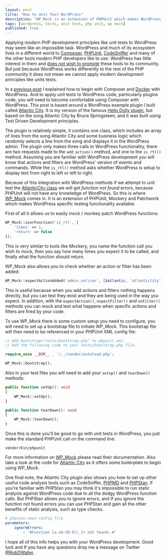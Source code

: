 ```yaml
---
layout: post
title: "How to Unit Test WordPress"
description: "WP_Mock is an extension of PHPUnit which makes WordPress specific testing functionality available."
tags: [wordpress, tests, unit test, php unit, wp mock]
published: true
---
```

Applying modern PHP development principles like unit tests to WordPress may seem like an impossible task. WordPress and much of its ecosystem lives in a different world to [Composer](https://getcomposer.org/), [PHPUnit](https://packagist.org/packages/phpunit/phpunit), [CodeSniffer](https://packagist.org/packages/squizlabs/php_codesniffer) and many of the other tools modern PHP developers like to use. WordPress has little interest in them and [does not wish to promote](https://wordpress.org/about/philosophy/) these tools to its community. But just because WordPress works differently to the rest of the PHP community it does not mean we cannot apply modern development principles like units tests.   

In a [previous post](https://rbrt.wllr.info/2019/07/20/wordpress-docker-composer.html) I explained how to begin with Composer and [Docker](https://www.docker.com/) with WordPress. And to apply unit tests to WordPress code, particularly plugins code, you will need to become comfortable using Composer with WordPress. This post is based around a WordPress example plugin I built called [Atlantic City](https://github.com/RobDWaller/atlantic-city). It is my version of the famous [Hello Dolly plugin](https://en-gb.wordpress.org/plugins/hello-dolly/), but based on the song Atlantic City by Bruce Springsteen, and it was built using Test Driven Development principles.

The plugin is relatively simple, it contains one class, which includes an array of lines from the song Atlantic City and some business logic which randomly selects a line from the song and displays it in the WordPress admin. The plugin only makes three calls to WordPress functionality, there are two requests made to the `add_action()` method, and one to the `is_rtl()` method. Assuming you are familiar with WordPress development you will know that actions and filters are WordPress' version of events and commands. While the `is_rtl()` method asks whether WordPress is setup to display text from right to left or left to right.

Because of this integration with WordPress methods if we attempt to unit test the [AtlanticCity class](https://github.com/RobDWaller/atlantic-city/blob/master/src/AtlanticCity.php) we will get *function not found* errors, because PHPUnit will not have any knowledge of WordPress. So this is where [WP_Mock](https://packagist.org/packages/10up/wp_mock) comes in. It is an extension of PHPUnit, Mockery and Patchwork which makes WordPress specific testing functionality available.

First of all it allows us to easily mock / monkey patch WordPress functions:

```php
WP_Mock::userFunction('is_rtl', [
    'times' => 1,
    'return' => false
]);
```

This is very similar to tools like Mockery, you name the function call you wish to mock, then you say how many times you expect it to be called, and finally what the function should return.

WP_Mock also allows you to check whether an action or filter has been added:

```php
WP_Mock::expectActionAdded('admin_notices', [$atlantic, 'atlanticCity']);
```

This is useful because when you add actions and filters nothing happens directly, but you can test they exist and they are being used in the way you expect. In addition, with the `expectAction()`, `expectFilter()` and `onFilter()` methods you can mock and test what happens when specific actions and filters are fired by your code.

To use WP_Mock there is some custom setup you need to configure, you will need to set up a bootstrap file to initiate WP_Mock. This bootstrap file will then need to be referenced in your PHPUnit XML config file:

```php
// Add bootstrap="tests/bootstrap.php" to phpunit.xml.
// Add the following code to your tests/bootstrap.php file.

require_once __DIR__ . '/../vendor/autoload.php';

WP_Mock::bootstrap();
```

Also in your test files you will need to add your `setup()` and `tearDown()` methods:

```php
public function setUp(): void
{
    WP_Mock::setUp();
}

public function tearDown(): void
{
    WP_Mock::tearDown();
}
```

Once this is done you'll be good to go with unit tests in WordPress, you just make the standard PHPUnit call on the command line:

```
vendor/bin/phpunit
```

For more information on [WP_Mock](https://packagist.org/packages/10up/wp_mock) please read their documentation. Also take a look at the code for [Atlantic City](https://github.com/RobDWaller/atlantic-city) as it offers some boilerplate to begin using WP_Mock.

One final note, the Atlantic City plugin also shows you how to set up other useful code analysis tools such as CodeSniffer, [PHPMD](https://packagist.org/packages/phpmd/phpmd) and [PHPStan](https://packagist.org/packages/phpstan/phpstan). If you're familiar with PHPStan you may think it's impossible to run static analysis against WordPress code due to all the dodgy WordPress function calls. But PHPStan allows you to ignore errors, and if you ignore the function not found errors you can use PHPStan and gain all the other benefits of static analysis, such as type checks.

```yaml
# phpstan.neon config file.
parameters:
    ignoreErrors:
        - '#Function [a-zA-Z0-9\\_]+ not found\.#'
```

I hope all of this info helps you with your WordPress development. Good luck and If you have any questions drop me a message on Twitter [@RobDWaller](https://twitter.com/RobDWaller).
